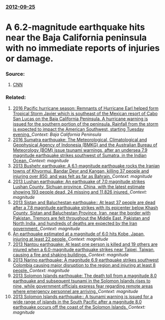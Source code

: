 ### [2012-09-25](/news/2012/09/25/index.md)

# A 6.2-magnitude earthquake hits near the Baja California peninsula with no immediate reports of injuries or damage. 




### Source:

1. [CNN](http://www.cnn.com/2012/09/25/world/americas/mexico-earthquake/index.html)

### Related:

1. [2016 Pacific hurricane season: Remnants of Hurricane Earl helped form Tropical Storm Javier which is southeast of the Mexican resort of Cabo San Lucas on the Baja California Peninsula. A hurricane warning is issued for the southern portion of the peninsula. Rainfall from the storm is expected to impact the American Southwest, starting Tuesday evening. ](/news/2016/08/8/2016-pacific-hurricane-season-remnants-of-hurricane-earl-helped-form-tropical-storm-javier-which-is-southeast-of-the-mexican-resort-of-cabo.md) _Context: Baja California Peninsula_
2. [2016 Sumatra earthquake: The Meteorological, Climatological and Geophysical Agency of Indonesia (BMKG) and the Australian Bureau of Meteorology (BOM) issue tsunami warnings, after an undersea 7.9 magnitude earthquake strikes southwest of Sumatra, in the Indian Ocean. ](/news/2016/03/2/2016-sumatra-earthquake-the-meteorological-climatological-and-geophysical-agency-of-indonesia-bmkg-and-the-australian-bureau-of-meteorol.md) _Context: magnitude_
3. [2013 Bushehr earthquake: A 6.1-magnitude earthquake rocks the Iranian towns of Khvormuj, Bandar Deyr and Kangan, killing 37 people and injuring over 850, and was felt as far as Bahrain. ](/news/2013/04/9/2013-bushehr-earthquake-a-6-1-magnitude-earthquake-rocks-the-iranian-towns-of-khvormuj-bandar-deyr-and-kangan-killing-37-people-and-inj.md) _Context: magnitude_
4. [2013 Lushan earthquake: An earthquake of 7.0 magnitude strikes Lushan County, Sichuan province, China, with the latest estimate showing 193 people dead, 24 missing and 11,826 injured. ](/news/2013/04/20/2013-lushan-earthquake-an-earthquake-of-7-0-magnitude-strikes-lushan-county-sichuan-province-china-with-the-latest-estimate-showing-193.md) _Context: magnitude_
5. [2013 Sistan and Baluchestan earthquake:: At least 37 people are dead after a 7.8 magnitude earthquake strikes with its epicenter below Khash County, Sistan and Baluchestan Province, Iran, near the border with Pakistan. Tremors are felt throughout the Middle East, Pakistan and North India, and hundreds of deaths are expected by the Iran government. ](/news/2013/04/16/2013-sistan-and-baluchestan-earthquake-at-least-37-people-are-dead-after-a-7-8-magnitude-earthquake-strikes-with-its-epicenter-below-khash.md) _Context: magnitude_
6. [An earthquake estimated at a magnitude of 6.0 hits Kobe, Japan, injuring at least 22 people. ](/news/2013/04/13/an-earthquake-estimated-at-a-magnitude-of-6-0-hits-kobe-japan-injuring-at-least-22-people.md) _Context: magnitude_
7. [2013 Nantou earthquake: At least one person is killed and 19 others are injured when a 6.0-magnitude earthquake strikes near Taipei, Taiwan, causing a fire and shaking buildings. ](/news/2013/03/27/2013-nantou-earthquake-at-least-one-person-is-killed-and-19-others-are-injured-when-a-6-0-magnitude-earthquake-strikes-near-taipei-taiwan.md) _Context: magnitude_
8. [2013 Narino earthquake: A magnitude 6.9 earthquake strikes southwest Colombia causing major disruption to the region and injuring at least 8 people. ](/news/2013/02/9/2013-naria-o-earthquake-a-magnitude-6-9-earthquake-strikes-southwest-colombia-causing-major-disruption-to-the-region-and-injuring-at-least.md) _Context: magnitude_
9. [2013 Solomon Islands earthquake: The death toll from a magnitude 8.0 earthquake and subsequent tsunami in the Solomon Islands rises to nine, while government officials express fear regarding remote areas where emergency personnel are arriving. ](/news/2013/02/7/2013-solomon-islands-earthquake-the-death-toll-from-a-magnitude-8-0-earthquake-and-subsequent-tsunami-in-the-solomon-islands-rises-to-nine.md) _Context: magnitude_
10. [2013 Solomon Islands earthquake:: A tsunami warning is issued for a wide range of islands in the South Pacific after a magnitude 8.0 earthquake occurs off the coast of the Solomon Islands. ](/news/2013/02/6/2013-solomon-islands-earthquake-a-tsunami-warning-is-issued-for-a-wide-range-of-islands-in-the-south-pacific-after-a-magnitude-8-0-earthqu.md) _Context: magnitude_
